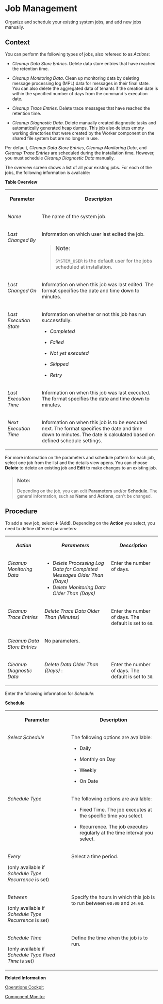 <!-- loio4146fa5f2d094ea9820e82c53790fe86 -->

<link rel="stylesheet" type="text/css" href="css/sap-icons.css"/>

# Job Management

Organize and schedule your existing system jobs, and add new jobs manually.



<a name="loio4146fa5f2d094ea9820e82c53790fe86__section_ezf_zpb_ycc"/>

## Context

You can perform the following types of jobs, also refereed to as *Actions*:

-   *Cleanup Data Store Entries*. Delete data store entries that have reached the retention time.

-   *Cleanup Monitoring Data*. Clean up monitoring data by deleting message processing log \(MPL\) data for messages in their final state. You can also delete the aggregated data of tenants if the creation date is within the specified number of days from the command's execution date.

-   *Cleanup Trace Entries*. Delete trace messages that have reached the retention time.

-   *Cleanup Diagnostic Data*. Delete manually created diagnostic tasks and automatically generated heap dumps. This job also deletes empty working directories that were created by the Worker component on the shared file system but are no longer in use.

Per default, *Cleanup Data Store Entries*, *Cleanup Monitoring Data*, and *Cleanup Trace Entries* are scheduled during the installation time. However, you must schedule *Cleanup Diagnostic Data* manually.

The overview screen shows a list of all your existing jobs. For each of the jobs, the following information is available:

**Table Overview**


<table>
<tr>
<th valign="top">

Parameter

</th>
<th valign="top">

Description

</th>
</tr>
<tr>
<td valign="top">

*Name*

</td>
<td valign="top">

The name of the system job.

</td>
</tr>
<tr>
<td valign="top">

*Last Changed By*

</td>
<td valign="top">

Information on which user last edited the job.

> ### Note:  
> `SYSTEM_USER` is the default user for the jobs scheduled at installation.



</td>
</tr>
<tr>
<td valign="top">

*Last Changed On*

</td>
<td valign="top">

Information on when this job was last edited. The format specifies the date and time down to minutes.

</td>
</tr>
<tr>
<td valign="top">

*Last Execution State*

</td>
<td valign="top">

Information on whether or not this job has run successfully.

-   *Completed*

-   *Failed*

-   *Not yet executed*

-   *Skipped*

-   *Retry*




</td>
</tr>
<tr>
<td valign="top">

*Last Execution Time*

</td>
<td valign="top">

Information on when this job was last executed. The format specifies the date and time down to minutes.

</td>
</tr>
<tr>
<td valign="top">

*Next Execution Time*

</td>
<td valign="top">

Information on when this job is to be executed next. The format specifies the date and time down to minutes. The date is calculated based on defined schedule settings.

</td>
</tr>
</table>

For more information on the parameters and schedule pattern for each job, select one job from the list and the details view opens. You can choose **Delete** to delete an existing job and **Edit** to make changes to an existing job.

> ### Note:  
> Depending on the job, you can edit **Parameters** and/or **Schedule**. The general information, such as **Name** and **Actions**, can't be changed.



<a name="loio4146fa5f2d094ea9820e82c53790fe86__section_nhn_dqb_ycc"/>

## Procedure

To add a new job, select :heavy_plus_sign: \(Add\). Depending on the **Action** you select, you need to define different parameters:


<table>
<tr>
<th valign="top">

*Action*

</th>
<th valign="top">

*Parameters*

</th>
<th valign="top">

*Description*

</th>
</tr>
<tr>
<td valign="top">

*Cleanup Monitoring Data*

</td>
<td valign="top">

-   *Delete Processing Log Data for Completed Messages Older Than \(Days\)*
-   *Delete Monitoring Data Older Than \(Days\)*



</td>
<td valign="top">

Enter the number of days.

</td>
</tr>
<tr>
<td valign="top">

*Cleanup Trace Entries*

</td>
<td valign="top">

*Delete Trace Data Older Than \(Minutes\)* 

</td>
<td valign="top">

Enter the number of days. The default is set to `60`.

</td>
</tr>
<tr>
<td valign="top">

*Cleanup Data Store Entries*

</td>
<td valign="top">

No parameters.

</td>
<td valign="top">

 

</td>
</tr>
<tr>
<td valign="top">

*Cleanup Diagnostic Data*

</td>
<td valign="top">

*Delete Data Older Than \(Days\)* :

</td>
<td valign="top">

Enter the number of days. The default is set to `30`.

</td>
</tr>
</table>

Enter the following information for *Schedule*:

**Schedule**


<table>
<tr>
<th valign="top">

Parameter

</th>
<th valign="top">

Description

</th>
</tr>
<tr>
<td valign="top">

*Select Schedule*

</td>
<td valign="top">

The following options are available:

-   Daily

-   Monthly on Day

-   Weekly

-   On Date




</td>
</tr>
<tr>
<td valign="top">

*Schedule Type*

</td>
<td valign="top">

The following options are available:

-   Fixed Time. The job executes at the specific time you select.

-   Recurrence. The job executes regularly at the time interval you select.




</td>
</tr>
<tr>
<td valign="top">

*Every* 

\(only available if *Schedule Type* *Recurrence* is set\)

</td>
<td valign="top">

Select a time period.

</td>
</tr>
<tr>
<td valign="top">

*Between*

\(only available if *Schedule Type* *Recurrence* is set\)

</td>
<td valign="top">

Specify the hours in which this job is to run between `00:00` and `24:00`.

</td>
</tr>
<tr>
<td valign="top">

*Schedule Time*

\(only available if *Schedule Type Fixed Time* is set\)

</td>
<td valign="top">

Define the time when the job is to run.

</td>
</tr>
</table>

**Related Information**  


[Operations Cockpit](operations-cockpit-ec0fc95.md "The Operations Cockpit is the central control point for operating edge integration cells and allows the Edge Integration Cell administrator to monitor and adjust system configurations and resources.")

[Component Monitor](component-monitor-49f487e.md "Get information on your components.")

